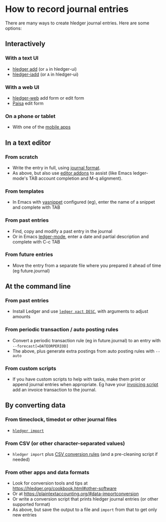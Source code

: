 # How to record journal entries

<div class=pagetoc>

<!-- toc -->
</div>

There are many ways to create hledger journal entries.
Here are some options:

## Interactively

### With a text UI

- [hledger add](hledger.md#add) (or `a` in hledger-ui)
- [hledger-iadd](https://hackage.haskell.org/package/hledger-iadd) (or `A` in hledger-ui)

### With a web UI

- [hledger-web](https://hledger.org/hledger-web.html) add form or edit form
- [Paisa](https://paisa.fyi) edit form

### On a phone or tablet

- With one of the [mobile apps](mobile.md)

## In a text editor

### From scratch
- Write the entry in full, using [journal format](hledger.md#journal).
- As above, but also use [editor addons](editors.md) to assist
  (like Emacs ledger-mode's TAB account completion and M-q alignment).

### From templates
- In Emacs with [yasnippet](https://www.emacswiki.org/emacs/Yasnippet) configured (eg), enter the name of a snippet and complete with TAB

### From past entries
- Find, copy and modify a past entry in the journal
- Or in Emacs [ledger-mode](editors.md#ledger-mode), enter a date and partial description and complete with C-c TAB

### From future entries
- Move the entry from a separate file where you prepared it ahead of time (eg future.journal) 

## At the command line

### From past entries
- Install Ledger and use [`ledger xact DESC`](https://ledger-cli.org/doc/ledger3.html#xact), with arguments to adjust amounts

### From periodic transaction / auto posting rules
- Convert a periodic transaction rule (eg in future.journal) to an entry with `--forecast[=DATEORPERIOD]`
- The above, plus generate extra postings from auto posting rules with `--auto`

### From custom scripts
- If you have custom scripts to help with tasks, make them print or append journal entries when appropriate.
  Eg have your [invoicing script](https://github.com/simonmichael/hledger/tree/master/examples/invoicing/invoice-script) add an invoice transaction to the journal.

## By converting data

### From timeclock, timedot or other journal files
- [`hledger import`](hledger.md#import)

### From CSV (or other character-separated values)
- `hledger import` plus [CSV conversion rules](hledger.md#csv) (and a pre-cleaning script if needed)

### From other apps and data formats
- Look for conversion tools and tips at <https://hledger.org/cookbook.html#other-software>
- Or at <https://plaintextaccounting.org/#data-importconversion>
- Or write a conversion script that prints hledger journal entries (or other supported format)
- As above, but save the output to a file and `import` from that to get only new entries
